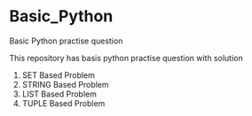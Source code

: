 # Basic_Python
Basic Python practise question

This repository has basis python practise question with solution 

1. SET Based Problem
2. STRING Based Problem
3. LIST Based Problem
4. TUPLE Based Problem

